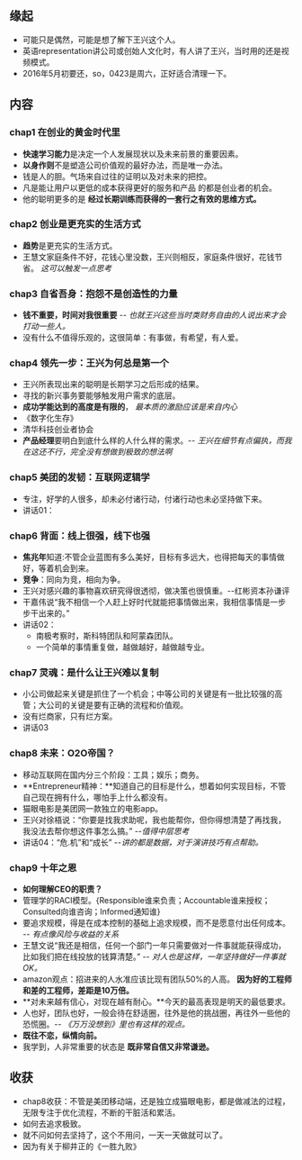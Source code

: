 ##  缘起
+ 可能只是偶然，可能是想了解下王兴这个人。
+ 英语representation讲公司或创始人文化时，有人讲了王兴，当时用的还是视频模式。
+ 2016年5月初要还，so，0423是周六，正好适合清理一下。

##  内容
###  chap1 在创业的黄金时代里
+ **快速学习能力**是决定一个人发展现状以及未来前景的重要因素。
+ **以身作则**不是塑造公司价值观的最好办法，而是唯一办法。
+ 钱是人的胆。气场来自过往的证明以及对未来的把控。
+ 凡是能让用户以更低的成本获得更好的服务和产品 的都是创业者的机会。
+ 他的聪明更多的是 **经过长期训练而获得的一套行之有效的思维方式。**

###  chap2 创业是更充实的生活方式
+ **趋势**是更充实的生活方式。
+ 王慧文家庭条件不好，花钱心里没数，王兴则相反，家庭条件很好，花钱节省。 *这可以触发一点思考*

###  chap3 自省吾身：抱怨不是创造性的力量
+ **钱不重要，时间对我很重要** -- *也就王兴这些当时类财务自由的人说出来才会打动一些人。*
+ 没有什么不值得乐观的，这很简单：有事做，有希望，有人爱。

###  chap4 领先一步：王兴为何总是第一个
+ 王兴所表现出来的聪明是长期学习之后形成的结果。
+ 寻找的新兴事务要能够触发用户需求的底层。
+ **成功学能达到的高度是有限的**， *最本质的激励应该是来自内心*
+ 《数字化生存》
+ 清华科技创业者协会
+ **产品经理**要明白到底什么样的人什么样的需求。-- *王兴在细节有点偏执，而我在这还不行，完全没有想做到极致的想法啊*

###  chap5 美团的发韧：互联网逻辑学
+ 专注，好学的人很多，却未必付诸行动，付诸行动也未必坚持做下来。
+ 讲话01：

###  chap6 背面：线上很强，线下也强
+ **焦兆年**知道:不管企业蓝图有多么美好，目标有多远大，也得把每天的事情做好，等着机会到来。
+ **竞争**：同向为竞，相向为争。
+ 王兴对感兴趣的事物喜欢研究得很透彻，做决策也很慎重。--红彬资本孙谦评
+ 干嘉伟说“我不相信一个人赶上好时代就能把事情做出来，我相信事情是一步步干出来的。”
+ 讲话02：
	+ 南极考察时，斯科特团队和阿蒙森团队。
	+ 一个简单的事情重复做，越做越好，越做越专业。

###  chap7 灵魂：是什么让王兴难以复制
+ 小公司做起来关键是抓住了一个机会；中等公司的关键是有一批比较强的高管；大公司的关键是要有正确的流程和价值观。
+ 没有烂商家，只有烂方案。
+ 讲话03

###  chap8 未来：O2O帝国？
+ 移动互联网在国内分三个阶段：工具；娱乐；商务。
+ **Entrepreneur精神：**知道自己的目标是什么，想着如何实现目标，不管自己现在拥有什么，哪怕手上什么都没有。
+ 猫眼电影是美团网一款独立的电影app。
+ 王兴对徐梧说：“你要是找我求助呢，我也能帮你，但你得想清楚了再找我，我没法去帮你想这件事怎么搞。” --*值得中层思考*
+ 讲话04：“危.机”和“成长”  --*讲的都是数据，对于演讲技巧有点帮助。*

###  chap9 十年之恩
+ **如何理解CEO的职责？**
+ 管理学的RACI模型。{Responsible谁来负责；Accountable谁来授权；Consulted向谁咨询；Informed通知谁}
+ 要追求规模，得是在成本控制的基础上追求规模，而不是愿意付出任何成本。  -- *有点像风险与收益的关系*
+ 王慧文说“我还是相信，任何一个部门一年只需要做对一件事就能获得成功，比如我们把在线投放的钱算清楚。”  -- *对人也是这样，一年坚持做好一件事就OK。*
+ amazon观点：招进来的人水准应该比现有团队50%的人高。 **因为好的工程师和差的工程师，差距是10万倍。**
+ **对未来越有信心，对现在越有耐心。**今天的最高表现是明天的最低要求。
+ 人也好，团队也好，一般会待在舒适圈，往外是他的挑战圈，再往外一些他的恐慌圈。-- *《万万没想到》里也有这样的观点。*
+ **既往不恋，纵情向前。**
+ 我学到，人非常重要的状态是 **既非常自信又非常谦逊。**


##  收获
+ chap8收获：不管是美团移动端，还是独立成猫眼电影，都是做减法的过程，无限专注于优化流程，不断的干脏活和累活。
+ 如何去追求极致。
+ 就不问如何去坚持了，这个不用问，一天一天做就可以了。
+ 因为有关于柳井正的《一胜九败》